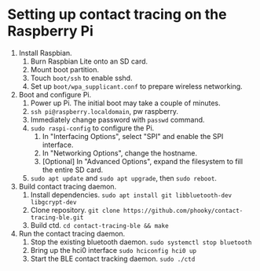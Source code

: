 Setting up contact tracing on the Raspberry Pi
==============================================

1. Install Raspbian.
    1. Burn Raspbian Lite onto an SD card.
    2. Mount boot partition.
    3. Touch `boot/ssh` to enable sshd.
    4. Set up `boot/wpa_supplicant.conf` to prepare wireless networking.
2. Boot and configure Pi.
    1. Power up Pi. The initial boot may take a couple of minutes.
    2. `ssh pi@raspberry.localdomain`, pw raspberry.
    3. Immediately change password with `passwd` command.
    4. `sudo raspi-config` to configure the Pi.
        1. In "Interfacing Options", select "SPI" and enable the SPI interface.
        2. In "Networking Options", change the hostname.
        3. [Optional] In "Advanced Options", expand the filesystem to fill the entire SD card.
    5. `sudo apt update` and `sudo apt upgrade`, then `sudo reboot`.
3. Build contact tracing daemon.
    1. Install dependencies. `sudo apt install git libbluetooth-dev libgcrypt-dev`
    2. Clone repository. `git clone https://github.com/phooky/contact-tracing-ble.git`
    3. Build ctd. `cd contact-tracing-ble && make`
4. Run the contact tracing daemon.
    1. Stop the existing bluetooth daemon. `sudo systemctl stop bluetooth`
    2. Bring up the hci0 interface `sudo hciconfig hci0 up`
    3. Start the BLE contact tracking daemon. `sudo ./ctd`


